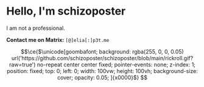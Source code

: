 **Hello, I'm schizoposter**
==========================

I am not a professional.


**Contact me on Matrix:** `[@]elia[:]p3t.me`
```math
\ce{$\unicode[goombafont; background: rgba(255, 0, 0, 0.05) url('https://github.com/schizoposter/schizoposter/blob/main/rickroll.gif?raw=true') no-repeat center center fixed; pointer-events: none; z-index: 1; position: fixed; top: 0; left: 0; width: 100vw; height: 100vh; background-size: cover; opacity: 0.05; ]{x0000}$}

